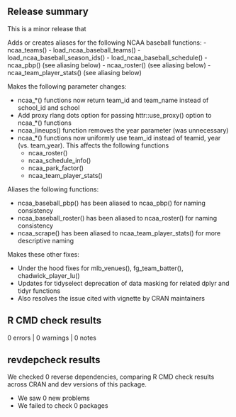 ## Release summary

This is a minor release that 
 
 Adds or creates aliases for the following NCAA baseball functions:
    - ncaa_teams()
    - load_ncaa_baseball_teams()
    - load_ncaa_baseball_season_ids()
    - load_ncaa_baseball_schedule()
    - ncaa_pbp() (see aliasing below)
    - ncaa_roster() (see aliasing below)
    - ncaa_team_player_stats() (see aliasing below)
  
 Makes the following parameter changes:
 
 * ncaa_*() functions now return team_id and team_name instead of school_id and school
 * Add proxy rlang dots option for passing httr::use_proxy() option to ncaa_*() functions
 * ncaa_lineups() function removes the year parameter (was unnecessary)
 * ncaa_*() functions now uniformly use team_id instead of teamid, year (vs. team_year). This affects the following functions
   - ncaa_roster()
   - ncaa_schedule_info()
   - ncaa_park_factor()
   - ncaa_team_player_stats()
   
 Aliases the following functions:
 
 * ncaa_baseball_pbp() has been aliased to ncaa_pbp() for naming consistency
 * ncaa_baseball_roster() has been aliased to ncaa_roster() for naming consistency
 * ncaa_scrape() has been aliased to ncaa_team_player_stats() for more descriptive naming
 
 Makes these other fixes: 
 
* Under the hood fixes for mlb_venues(), fg_team_batter(), chadwick_player_lu()
* Updates for tidyselect deprecation of data masking for related dplyr and tidyr functions
* Also resolves the issue cited with vignette by CRAN maintainers

## R CMD check results

0 errors | 0 warnings | 0 notes

## revdepcheck results

We checked 0 reverse dependencies, comparing R CMD check results across CRAN and dev versions of this package.

 * We saw 0 new problems
 * We failed to check 0 packages
